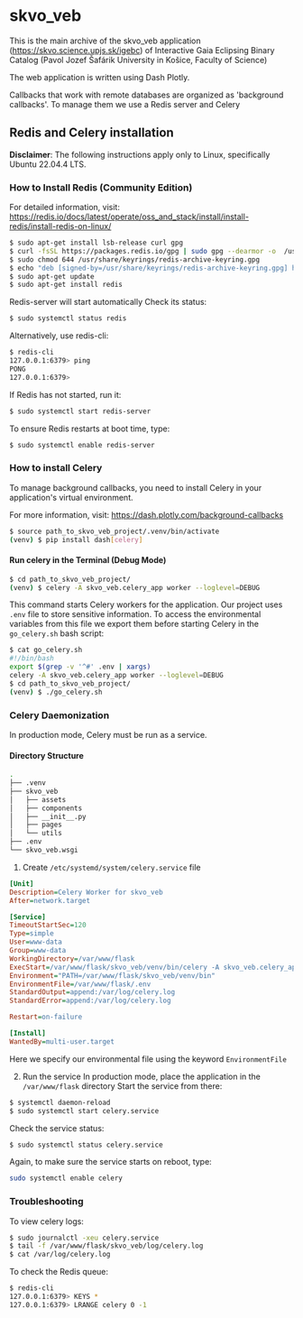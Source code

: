 # skvo_veb
This is the main archive of the skvo_veb application (https://skvo.science.upjs.sk/igebc) of Interactive Gaia Eclipsing Binary Catalog (Pavol Jozef Šafárik University in Košice, Faculty of Science)

The web application is written using Dash Plotly. 

Сallbacks that work with remote databases are organized as 'background callbacks'. To manage them we use a Redis server and Celery
## Redis and Celery installation
**Disclaimer**: The following instructions apply only to Linux, specifically Ubuntu 22.04.4 LTS.

### How to Install Redis (Community Edition)
For detailed information, visit:
https://redis.io/docs/latest/operate/oss_and_stack/install/install-redis/install-redis-on-linux/ 
```bash
$ sudo apt-get install lsb-release curl gpg
$ curl -fsSL https://packages.redis.io/gpg | sudo gpg --dearmor -o  /usr/share/keyrings/redis-archive-keyring.gpg
$ sudo chmod 644 /usr/share/keyrings/redis-archive-keyring.gpg
$ echo "deb [signed-by=/usr/share/keyrings/redis-archive-keyring.gpg] https://packages.redis.io/deb $(lsb_release -cs) main" | sudo tee /etc/apt/sources.list.d/redis.list
$ sudo apt-get update
$ sudo apt-get install redis
```
Redis-server will start automatically
Check its status:
```bash
$ sudo systemctl status redis
```
Alternatively, use redis-cli:
```bash
$ redis-cli
127.0.0.1:6379> ping
PONG
127.0.0.1:6379>
```
If Redis has not started, run it:
```bash
$ sudo systemctl start redis-server
```
To ensure Redis restarts at boot time, type:
```bash
$ sudo systemctl enable redis-server
```

### How to install Celery
To manage background callbacks, you need to install Celery in your application's virtual environment.

For more information, visit: https://dash.plotly.com/background-callbacks

```bash
$ source path_to_skvo_veb_project/.venv/bin/activate
(venv) $ pip install dash[celery]
```
#### Run celery in the Terminal (Debug Mode)
```bash
$ cd path_to_skvo_veb_project/
(venv) $ celery -A skvo_veb.celery_app worker --loglevel=DEBUG
```
This command starts Celery workers for the application.
Our project uses `.env` file to store sensitive information. To access the environmental variables from this file we export them before starting Celery in the `go_celery.sh` bash script:
```bash
$ cat go_celery.sh 
#!/bin/bash
export $(grep -v '^#' .env | xargs)
celery -A skvo_veb.celery_app worker --loglevel=DEBUG
$ cd path_to_skvo_veb_project/
(venv) $ ./go_celery.sh
```


### Celery Daemonization
In production mode, Celery must be run as a service.
#### Directory Structure
```bash
.
├── .venv
├── skvo_veb
│   ├── assets
│   ├── components
│   ├── __init__.py
│   ├── pages
│   └── utils
├── .env
└── skvo_veb.wsgi
```

1. Create `/etc/systemd/system/celery.service` file
```ini
[Unit]
Description=Celery Worker for skvo_veb
After=network.target

[Service]
TimeoutStartSec=120
Type=simple
User=www-data
Group=www-data
WorkingDirectory=/var/www/flask
ExecStart=/var/www/flask/skvo_veb/venv/bin/celery -A skvo_veb.celery_app worker --loglevel=DEBUG --logfile=/var/www/flask/skvo_veb/log/celery.log
Environment="PATH=/var/www/flask/skvo_veb/venv/bin"
EnvironmentFile=/var/www/flask/.env
StandardOutput=append:/var/log/celery.log
StandardError=append:/var/log/celery.log

Restart=on-failure

[Install]
WantedBy=multi-user.target
```
Here we specify our environmental file using the keyword `EnvironmentFile`

2. Run the service
In production mode, place the application in the `/var/www/flask` directory
Start the service from there:

```bash
$ systemctl daemon-reload
$ sudo systemctl start celery.service
```

Check  the service status:
```bash
$ sudo systemctl status celery.service
```
Again, to make sure the service starts on reboot, type:
```bash
sudo systemctl enable celery
```

### Troubleshooting
To view celery logs:
```bash
$ sudo journalctl -xeu celery.service
$ tail -f /var/www/flask/skvo_veb/log/celery.log
$ cat /var/log/celery.log
```
To check the Redis queue:
```bash
$ redis-cli
127.0.0.1:6379> KEYS *
127.0.0.1:6379> LRANGE celery 0 -1
```
